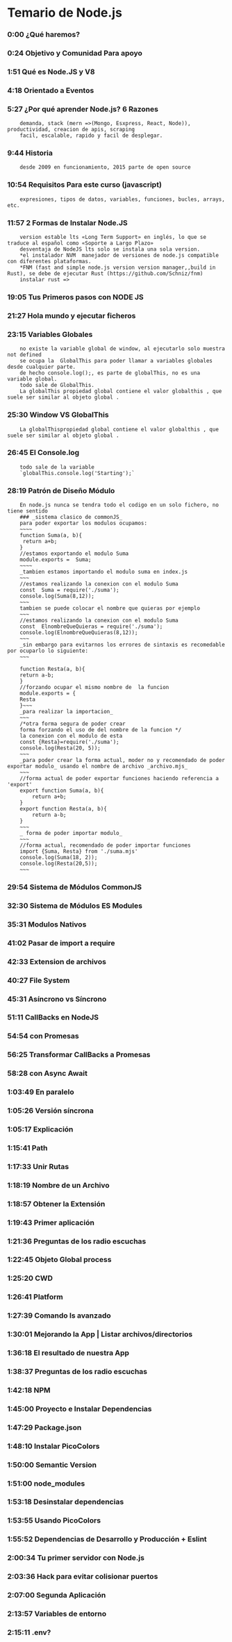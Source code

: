# Temario de Node.js
### 0:00 ¿Qué haremos?
### 0:24 Objetivo y Comunidad Para apoyo
### 1:51 Qué es Node.JS y V8
### 4:18 Orientado a Eventos
### 5:27 ¿Por qué aprender Node.js? 6 Razones
        demanda, stack (mern =>(Mongo, Esxpress, React, Node)), productividad, creacion de apis, scraping
        facil, escalable, rapido y facil de desplegar.
### 9:44 Historia
        desde 2009 en funcionamiento, 2015 parte de open source
### 10:54 Requisitos Para este curso (javascript)
        expresiones, tipos de datos, variables, funciones, bucles, arrays, etc.
### 11:57 2 Formas de Instalar Node.JS
        version estable lts «Long Term Support» en inglés, lo que se traduce al español como «Soporte a Largo Plazo»
        desventaja de NodeJS lts solo se instala una sola version.
        *el instalador NVM  manejador de versiones de node.js compatible con diferentes plataformas.
        *FNM (fast and simple node.js version version manager,,build in Rust), se debe de ejecutar Rust (https://github.com/Schniz/fnm)
        instalar rust => 
### 19:05 Tus Primeros pasos con NODE JS
### 
### 21:27 Hola mundo y ejecutar ficheros 
###     
### 23:15 Variables Globales
        no existe la variable global de window, al ejecutarlo solo muestra not defined
        se ocupa la  GlobalThis para poder llamar a variables globales desde cualquier parte.
        de hecho console.log();, es parte de globalThis, no es una variable global.
        todo sale de GlobalThis.
        La globalThis propiedad global contiene el valor globalthis , que suele ser similar al objeto global .
### 25:30 Window VS GlobalThis
        La globalThispropiedad global contiene el valor globalthis , que suele ser similar al objeto global .
### 26:45 El Console.log
        todo sale de la variable
        `globalThis.console.log('Starting');`
### 28:19 Patrón de Diseño Módulo
        En node.js nunca se tendra todo el codigo en un solo fichero, no tiene sentido
        ### _sistema clasico de commonJS_
        para poder exportar los modulos ocupamos: 
        ~~~~
        function Suma(a, b){
         return a+b;
        }
        //estamos exportando el modulo Suma
        module.exports =  Suma;
        ~~~~
        _tambien estamos importando el modulo suma en index.js
        ~~~
        //estamos realizando la conexion con el modulo Suma
        const  Suma = require('./suma');
        console.log(Suma(8,12));
        ~~~
        tambien se puede colocar el nombre que quieras por ejemplo
        ~~~
        //estamos realizando la conexion con el modulo Suma
        const  ElnombreQueQuieras = require('./suma');
        console.log(ElnombreQueQuieras(8,12));
        ~~~
        _sin embargo para evitarnos los errores de sintaxis es recomedable por ocuparlo lo siguiente:
        ~~~
        
        function Resta(a, b){
        return a-b;
        }
        //forzando ocupar el mismo nombre de  la funcion
        module.exports = {
        Resta
        }~~~
        _para realizar la importacion_
        ~~~
        /*otra forma segura de poder crear 
        forma forzando el uso de del nombre de la funcion */
        la conexion con el modulo de esta 
        const {Resta}=require('./suma');
        console.log(Resta(20, 5));
        ~~~
        _para poder crear la forma actual, moder no y recomendado de poder exportar modulo_ usando el nombre de archivo _archivo.mjs_
        ~~~
        //forma actual de poder exportar funciones haciendo referencia a 'export' 
        export function Suma(a, b){
            return a+b;
        }
        export function Resta(a, b){
            return a-b;
        }
        ~~~
        _ forma de poder importar modulo_
        ~~~
        //forma actual, recomendado de poder importar funciones
        import {Suma, Resta} from './suma.mjs' 
        console.log(Suma(18, 2));
        console.log(Resta(20,5));
        ~~~
### 29:54 Sistema de Módulos CommonJS
        
### 32:30 Sistema de Módulos ES Modules
### 35:31 Modulos Nativos
### 41:02 Pasar de import a require
### 42:33 Extension de archivos
### 40:27 File System
### 45:31 Asíncrono vs Síncrono
### 51:11 CallBacks en NodeJS
### 54:54 con Promesas
### 56:25 Transformar CallBacks a Promesas
### 58:28 con Async Await
### 1:03:49 En paralelo
### 1:05:26 Versión síncrona
### 1:05:17 Explicación
### 1:15:41 Path
### 1:17:33 Unir Rutas
### 1:18:19 Nombre de un Archivo
### 1:18:57 Obtener la Extensión
### 1:19:43 Primer aplicación
### 1:21:36 Preguntas de los radio escuchas
### 1:22:45 Objeto Global process
### 1:25:20 CWD
### 1:26:41 Platform
### 1:27:39 Comando ls avanzado
### 1:30:01 Mejorando la App | Listar archivos/directorios
### 1:36:18 El resultado de nuestra App
### 1:38:37 Preguntas de los radio escuchas
### 1:42:18 NPM
### 1:45:00 Proyecto e Instalar Dependencias
### 1:47:29 Package.json
### 1:48:10 Instalar PicoColors
### 1:50:00 Semantic Version
### 1:51:00 node_modules
### 1:53:18 Desinstalar dependencias
### 1:53:55 Usando PicoColors
### 1:55:52 Dependencias de Desarrollo y Producción + Eslint
### 2:00:34 Tu primer servidor con Node.js
### 2:03:36 Hack para evitar colisionar puertos
### 2:07:00 Segunda Aplicación
### 2:13:57 Variables de entorno
### 2:15:11 .env?
 











